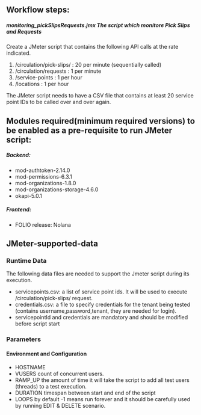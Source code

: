 ## Workflow steps:

##### monitoring_pickSlipsRequests.jmx The script which monitore Pick Slips and Requests
Create a JMeter script that contains the following API calls at the rate indicated. 

1. /circulation/pick-slips/<servicepointId> : 20 per minute (sequentially called)
2. /circulation/requests : 1 per minute
3. /service-points : 1 per hour
4. /locations : 1 per hour

The JMeter script needs to have a CSV file that contains at least 20 service point IDs to be called over and over again. 

## Modules required(minimum required versions) to be enabled as a pre-requisite to run JMeter script:
##### Backend:
- mod-authtoken-2.14.0
- mod-permissions-6.3.1
- mod-organizations-1.8.0
- mod-organizations-storage-4.6.0
- okapi-5.0.1
##### Frontend:
- FOLIO release: Nolana

## JMeter-supported-data
### Runtime Data
The following data files are needed to support the Jmeter script during its execution.
- servicepoints.csv: a list of service point ids. It will be used to execute /circulation/pick-slips/<servicepointId> request.
- credentials.csv: a file to specify credentials for the tenant being tested (contains username,password,tenant, they are needed for login).
- servicepointId and credentials are mandatory and should be modified before script start

### Parameters
#### Environment and Configuration
- HOSTNAME
- VUSERS		count of concurrent users.
- RAMP_UP		the amount of time it will take the script to add all test users (threads) to a test execution.
- DURATION		timespan between start and end of the script
- LOOPS			by default -1 means run forever and it should be carefully used by running EDIT & DELETE scenario. 